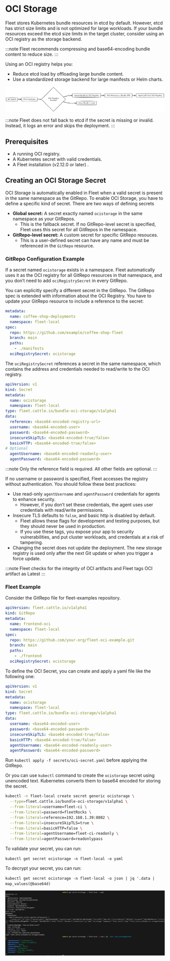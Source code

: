 # OCI Storage

Fleet stores Kubernetes bundle resources in etcd by default. However, etcd has strict size limits and is not optimized for large workloads. If your bundle resources exceed the etcd size limits in the target cluster, consider using an OCI registry as the storage backend.

:::note
Fleet recommends compressing and base64-encoding bundle content to reduce size.
:::

Using an OCI registry helps you:

* Reduce etcd load by offloading large bundle content.  
* Use a standardized storage backend for large manifests or Helm charts.

![A visual asset displaying the flow of Fleet with OCI Storage.](../static/img/fleet-ociStorage-flow.png)

:::note
Fleet does not fall back to etcd if the secret is missing or invalid. Instead, it logs an error and skips the deployment.
:::

## **Prerequisites**

* A running OCI registry.  
* A Kubernetes secret with valid credentials.  
* A Fleet installation (v2.12.0 or later) .

## Creating an OCI Storage Secret

OCI Storage is automatically enabled in Fleet when a valid secret is present in the same namespace as the GitRepo. To enable OCI Storage, you have to define a specific kind of secret. There are two ways of defining secrets

* **Global secret:** A secret exactly named `ocistorage` in the same namespace as your GitRepos.
  * This is the fallback secret. If no GitRepo-level secret is specified, Fleet uses this secret for all GitRepos in the namespace.  
* **GitRepo-level secret:** A custom secret for specific GitRepo resouces.
  * This is a user-defined secret can have any name and must be referenced in the `GitRepo` resource. 

### GitRepo Configuration Example

If a secret named `ocistorage` exists in a namespace. Fleet automatically uses it as the OCI registry for all GitRepo resources in that namespace, and you don’t need to add `ociRegistrySecret` in every GitRepo.

You can explicitly specify a different secret in the GitRepo. The GitRepo spec is extended with information about the OCI Registry. You have to update your GitRepo resource to include a reference to the secret:

```yaml
metadata:
  name: coffee-shop-deployments
  namespace: fleet-local
spec:
  repo: https://github.com/example/coffee-shop-fleet
  branch: main
  paths:
    - ./manifests
  ociRegistrySecret: ocistorage
```

The `ociRegistrySecret` references a secret in the same namespace, which contains the address and credentials needed to read/write to the OCI registry. 

```yaml
apiVersion: v1
kind: Secret
metadata:
  name: ocistorage
  namespace: fleet-local
type: fleet.cattle.io/bundle-oci-storage/v1alpha1
data:
  reference: <base64-encoded-registry-url>
  username: <base64-encoded-user>
  password: <base64-encoded-password>
  insecureSkipTLS: <base64-encoded-true/false>
  basicHTTP: <base64-encoded-true/false>
# Optional
  agentUsername: <base64-encoded-readonly-user>
  agentPassword: <base64-encoded-password>
```
:::note
Only the reference field is required. All other fields are optional. 
:::

If no username or password is specified, Fleet accesses the registry without authentication. You should follow these best practices:

* Use read-only `agentUsername` and `agentPassword` credentials for agents to enhance security.  
  * However, if you don’t set these credentials, the agent uses user credentials with read/write permissions.  
* Insecure TLS defaults to `false`, and basic http is disabled by default.   
  * Fleet allows these flags for development and testing purposes, but they should never be used in production.  
  * If you use these tags, you expose your app to security vulnerabilities, and put cluster workloads, and credentials at a risk of tampering.  
* Changing the secret does not update the deployment. The new storage registry is used only after the next Git update or when you trigger a force update.

:::note
Fleet checks for the integrity of OCI artifacts and Fleet tags OCI artifact as Latest
:::

### Fleet Example

Consider the GitRepo file for fleet-examples repository. 

```yaml
apiVersion: fleet.cattle.io/v1alpha1
kind: GitRepo
metadata:
  name: frontend-oci
  namespace: fleet-local
spec:
  repo: https://github.com/your-org/fleet-oci-example.git
  branch: main
  paths:
    - ./frontend
  ociRegistrySecret: ocistorage
```

To define the OCI Secret, you can create and apply a yaml file like the following one:

```yaml
apiVersion: v1
kind: Secret
metadata:
  name: ocistorage
  namespace: fleet-local
type: fleet.cattle.io/bundle-oci-storage/v1alpha1
data:
  username: <base64-encoded-user>
  password: <base64-encoded-password>
  insecureSkipTLS: <base64-encoded-true/false>
  basicHTTP: <base64-encoded-true/false>
  agentUsername: <base64-encoded-readonly-user>
  agentPassword: <base64-encoded-password>
```

Run `kubectl apply -f secrets/oci-secret.yaml` before applying the GitRepo.

Or you can use `kubectl` command to create the `ocistorage` secret using unencoded text. Kubernetes converts them to base64 encoded for storing the secret.

```bash
kubectl -n fleet-local create secret generic ocistorage \
  --type=fleet.cattle.io/bundle-oci-storage/v1alpha1 \
  --from-literal=username=fleet-ci \
  --from-literal=password=fleetRocks \
  --from-literal=reference=192.168.1.39:8082 \
  --from-literal=insecureSkipTLS=true \
  --from-literal=basicHTTP=false \
  --from-literal=agentUsername=fleet-ci-readonly \
  --from-literal=agentPassword=readonlypass
```

To validate your secret, you can run:

`kubectl get secret ocistorage -n fleet-local -o yaml`

To decrypt your secret, you can run:

`kubectl get secret ocistorage -n fleet-local -o json | jq '.data | map_values(@base64d)`

![A screenshot of OCI secrets enabled for Fleet](../static/img/ociStorage-secret-ss.png)

